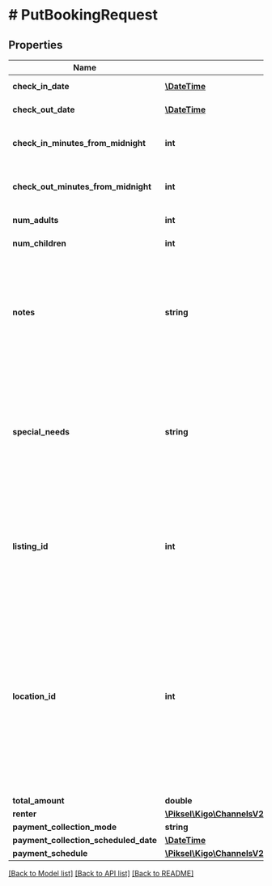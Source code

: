 # # PutBookingRequest

## Properties

Name | Type | Description | Notes
------------ | ------------- | ------------- | -------------
**check_in_date** | [**\DateTime**](\DateTime.md) | Check In Date |
**check_out_date** | [**\DateTime**](\DateTime.md) | Check Out Date |
**check_in_minutes_from_midnight** | **int** | Check In Minutes From Midnight | [optional]
**check_out_minutes_from_midnight** | **int** | Check Out Minutes From Midnight | [optional]
**num_adults** | **int** | Number of adults |
**num_children** | **int** | Number of children | [optional]
**notes** | **string** | Notes  If passed, the system will overwrite the existing value.  If null, the system will keep the existing value. | [optional]
**special_needs** | **string** | Special Needs  If passed, the system will overwrite the existing value.  If null, the system will keep the existing value. | [optional]
**listing_id** | **int** | Listing ID  If passed, the system will be forced to use this.  If null, the system will use the current listing. | [optional]
**location_id** | **int** | Location ID.  If passed, the system will be forced to use this.  If null, the system will find the first available unit, giving preference to the current one but can end up in change of unit. | [optional]
**total_amount** | **double** |  | [optional]
**renter** | [**\Piksel\Kigo\ChannelsV2\Model\Person**](Person.md) |  | [optional]
**payment_collection_mode** | **string** |  | [optional]
**payment_collection_scheduled_date** | [**\DateTime**](\DateTime.md) |  | [optional]
**payment_schedule** | [**\Piksel\Kigo\ChannelsV2\Model\PaymentScheduleRequest**](PaymentScheduleRequest.md) |  | [optional]

[[Back to Model list]](../../README.md#models) [[Back to API list]](../../README.md#endpoints) [[Back to README]](../../README.md)
